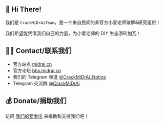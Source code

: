 ## 👋 Hi There!

我们是 `CrackMiDrAiTeam`，是一个来自民间的非官方小爱老师破解&研究组织！

我们希望能凭借我们自己的力量，为小爱老师的 DIY 生态添砖加瓦！

## 🙋‍♂️ Contact/联系我们

* 官方站点 [midrai.cn](https://midrai.cn)
* 官方论坛 [bbs.midrai.cn](https://midrai.cn)
* 我们的 Telegram 频道 [@CrackMiDrAi_Notice](https://t.me/CrackMiDrAi_Notice)
* Telegram 交流群 [@CrackMiDrAi](https://t.me/CrackMiDrAi)

## 💰 Donate/捐助我们

访问 [我们的爱发电](https://donate.midrai.cn) 来捐助和支持我们吧！
